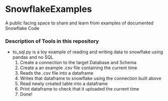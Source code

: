 # SnowflakeExamples
A public facing space to share and learn from examples of documented Snowflake Code

### Description of Tools in this repository
* to_sql.py is a toy example of reading and writing data to snowflake using pandas and no SQL
  1. Create a connection to the target Database and Schema
  2. Create a an example .csv file containing the current time
  3. Reads the .csv file into a dataframe
  4. Writes that dataframe to snowflake using the connection built above
  5. Read newly created table into a dataframe
  6. Print dataframe to check that it uploaded the current time
  7. Done!
